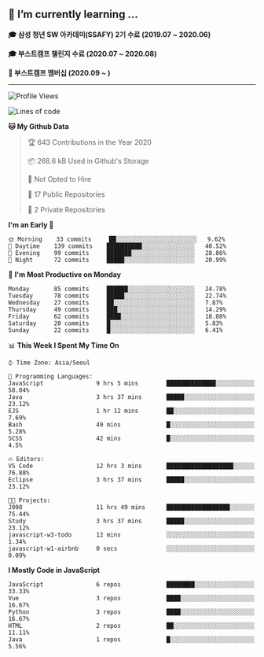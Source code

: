 ## 🌱 I’m currently learning ...

**🎓 삼성 청년 SW 아카데미(SSAFY) 2기 수료 (2019.07 ~ 2020.06)**

**🎓 부스트캠프 챌린지 수료 (2020.07 ~ 2020.08)**

**🏃  부스트캠프 멤버십 (2020.09 ~ )**
 
-----

<!--START_SECTION:waka-->
![Profile Views](http://img.shields.io/badge/Profile%20Views-12-blue)

![Lines of code](https://img.shields.io/badge/From%20Hello%20World%20I%27ve%20Written-34.5%20million%20lines%20of%20code-blue)

**🐱 My Github Data** 

> 🏆 643 Contributions in the Year 2020
 > 
> 📦 268.6 kB Used in Github's Storage 
 > 
> 🚫 Not Opted to Hire
 > 
> 📜 17 Public Repositories
 > 
> 🔑 2 Private Repositories 

**I'm an Early 🐤** 

```text
🌞 Morning    33 commits     ██░░░░░░░░░░░░░░░░░░░░░░░   9.62% 
🌆 Daytime    139 commits    ██████████░░░░░░░░░░░░░░░   40.52% 
🌃 Evening    99 commits     ███████░░░░░░░░░░░░░░░░░░   28.86% 
🌙 Night      72 commits     █████░░░░░░░░░░░░░░░░░░░░   20.99%

```
📅 **I'm Most Productive on Monday** 

```text
Monday       85 commits     ██████░░░░░░░░░░░░░░░░░░░   24.78% 
Tuesday      78 commits     █████░░░░░░░░░░░░░░░░░░░░   22.74% 
Wednesday    27 commits     ██░░░░░░░░░░░░░░░░░░░░░░░   7.87% 
Thursday     49 commits     ███░░░░░░░░░░░░░░░░░░░░░░   14.29% 
Friday       62 commits     ████░░░░░░░░░░░░░░░░░░░░░   18.08% 
Saturday     20 commits     █░░░░░░░░░░░░░░░░░░░░░░░░   5.83% 
Sunday       22 commits     █░░░░░░░░░░░░░░░░░░░░░░░░   6.41%

```


📊 **This Week I Spent My Time On** 

```text
⌚︎ Time Zone: Asia/Seoul

💬 Programming Languages: 
JavaScript               9 hrs 5 mins        ██████████████░░░░░░░░░░░   58.04% 
Java                     3 hrs 37 mins       █████░░░░░░░░░░░░░░░░░░░░   23.12% 
EJS                      1 hr 12 mins        ██░░░░░░░░░░░░░░░░░░░░░░░   7.69% 
Bash                     49 mins             █░░░░░░░░░░░░░░░░░░░░░░░░   5.28% 
SCSS                     42 mins             █░░░░░░░░░░░░░░░░░░░░░░░░   4.5%

🔥 Editors: 
VS Code                  12 hrs 3 mins       ███████████████████░░░░░░   76.88% 
Eclipse                  3 hrs 37 mins       █████░░░░░░░░░░░░░░░░░░░░   23.12%

🐱‍💻 Projects: 
J098                     11 hrs 49 mins      ██████████████████░░░░░░░   75.44% 
Study                    3 hrs 37 mins       █████░░░░░░░░░░░░░░░░░░░░   23.12% 
javascript-w3-todo       12 mins             ░░░░░░░░░░░░░░░░░░░░░░░░░   1.34% 
javascript-w1-airbnb     0 secs              ░░░░░░░░░░░░░░░░░░░░░░░░░   0.09%

```

**I Mostly Code in JavaScript** 

```text
JavaScript               6 repos             ████████░░░░░░░░░░░░░░░░░   33.33% 
Vue                      3 repos             ████░░░░░░░░░░░░░░░░░░░░░   16.67% 
Python                   3 repos             ████░░░░░░░░░░░░░░░░░░░░░   16.67% 
HTML                     2 repos             ██░░░░░░░░░░░░░░░░░░░░░░░   11.11% 
Java                     1 repos             █░░░░░░░░░░░░░░░░░░░░░░░░   5.56%

```



<!--END_SECTION:waka-->
